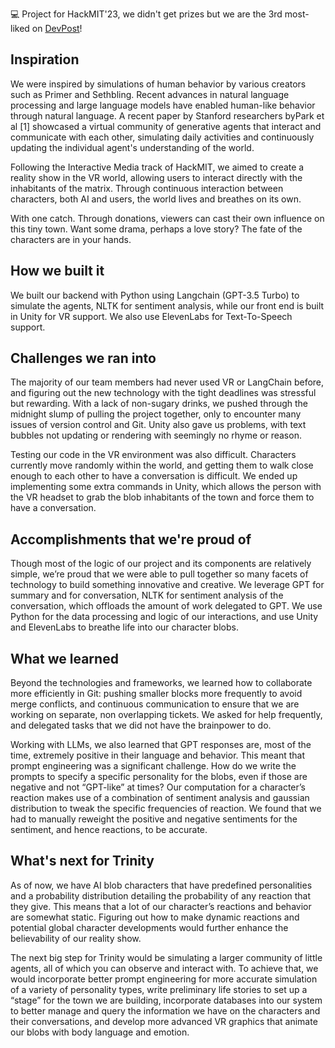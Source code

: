 💻 Project for HackMIT'23, we didn't get prizes but we are the 3rd most-liked on [DevPost](https://devpost.com/software/trinity-1pse20)! 

## Inspiration

We were inspired by simulations of human behavior by various creators such as Primer and Sethbling. Recent advances in natural language processing and large language models have enabled human-like behavior through natural language. A recent paper by Stanford researchers byPark et al [1] showcased a virtual community of generative agents that interact and communicate with each other, simulating daily activities and continuously updating the individual agent's understanding of the world. 

Following the Interactive Media track of HackMIT, we aimed to create a reality show in the VR world, allowing users to interact directly with the inhabitants of the matrix. Through continuous interaction between characters, both AI and users, the world lives and breathes on its own. 

With one catch. Through donations, viewers can cast their own influence on this tiny town. Want some drama, perhaps a love story? The fate of the characters are in your hands. 

## How we built it

We built our backend with Python using Langchain (GPT-3.5 Turbo) to simulate the agents, NLTK for sentiment analysis, while our front end is built in Unity for VR support. We also use ElevenLabs for Text-To-Speech support. 

## Challenges we ran into

The majority of our team members had never used VR or LangChain before, and figuring out the new technology with the tight deadlines was stressful but rewarding. With a lack of non-sugary drinks, we pushed through the midnight slump of pulling the project together, only to encounter many issues of version control and Git. Unity also gave us problems, with text bubbles not updating or rendering with seemingly no rhyme or reason. 

Testing our code in the VR environment was also difficult. Characters currently move randomly within the world, and getting them to walk close enough to each other to have a conversation is difficult. We ended up implementing some extra commands in Unity, which allows the person with the VR headset to grab the blob inhabitants of the town and force them to have a conversation. 

## Accomplishments that we're proud of

Though most of the logic of our project and its components are relatively simple, we’re proud that we were able to pull together so many facets of technology to build something innovative and creative. We leverage GPT for summary and for conversation, NLTK for sentiment analysis of the conversation, which offloads the amount of work delegated to GPT. We use Python for the data processing and logic of our interactions, and use Unity and ElevenLabs to breathe life into our character blobs. 
## What we learned

Beyond the technologies and frameworks, we learned how to collaborate more efficiently in Git: pushing smaller blocks more frequently to avoid merge conflicts, and continuous communication to ensure that we are working on separate, non overlapping tickets. We asked for help frequently, and delegated tasks that we did not have the brainpower to do. 

Working with LLMs, we also learned that GPT responses are, most of the time, extremely positive in their language and behavior. This meant that prompt engineering was a significant challenge. How do we write the prompts to specify a specific personality for the blobs, even if those are negative and not “GPT-like” at times? Our computation for a character’s reaction makes use of a combination of sentiment analysis and gaussian distribution to tweak the specific frequencies of reaction. We found that we had to manually reweight the positive and negative sentiments for the sentiment, and hence reactions, to be accurate. 

## What's next for Trinity

As of now, we have AI blob characters that have predefined personalities and a probability distribution detailing the probability of any reaction that they give. This means that a lot of our character’s reactions and behavior are somewhat static. Figuring out how to make dynamic reactions and potential global character developments would further enhance the believability of our reality show. 

The next big step for Trinity would be simulating a larger community of little agents, all of which you can observe and interact with. To achieve that, we would incorporate better prompt engineering for more accurate simulation of a variety of personality types, write preliminary life stories to set up a “stage” for the town we are building, incorporate databases into our system to better manage and query the information we have on the characters and their conversations, and develop more advanced VR graphics that animate our blobs with body language and emotion. 
